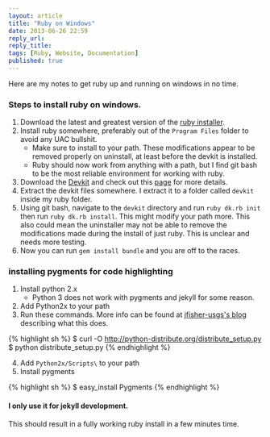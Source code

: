 ```yaml
---
layout: article
title: "Ruby on Windows"
date: 2013-06-26 22:59
reply_url: 
reply_title: 
tags: [Ruby, Website, Documentation]
published: true
---
```

Here are my notes to get ruby up and running on windows in no time.  

### Steps to install ruby on windows.

1. Download the latest and greatest version of the [ruby installer](http://rubyinstaller.org/downloads/).
2. Install ruby somewhere, preferably out of the `Program Files` folder to avoid any UAC bullshit.
	- Make sure to install to your path.  These modifications appear to be removed properly on uninstall, at least before the devkit is installed.
	- Ruby should now work from anything with a path, but I find git bash to be the most reliable environment for working with ruby.
3. Download the [Devkit](http://rubyinstaller.org/downloads/) and check out this [page](https://github.com/oneclick/rubyinstaller/wiki/Development-Kit) for more details.
4. Extract the devkit files somewhere.  I extract it to a folder called `devkit` inside my ruby folder.
5. Using git bash, navigate to the `devkit` directory and run `ruby dk.rb init` then run `ruby dk.rb install`.  This might modify your path more.  This also could mean the uninstaller may not be able to remove the modifications made during the install of just ruby.  This is unclear and needs more testing.
6. Now you can run `gem install bundle` and you are off to the races.

### installing pygments for code highlighting

1. Install python 2.x
	- Python 3 does not work with pygments and jekyll for some reason.
2. Add Python2x to your path
3. Run these commands.  More info can be found at [jfisher-usgs's blog](http://jfisher-usgs.github.io/lessons/2012/05/30/jekyll-build-on-windows/) describing what this does.

{% highlight sh %}
$ curl -O http://python-distribute.org/distribute_setup.py
$ python distribute_setup.py
{% endhighlight %}

4. Add `Python2x/Scripts\` to your path
5. Install pygments

{% highlight sh %}
$ easy_install Pygments
{% endhighlight %}

#### I only use it for jekyll development.

This should result in a fully working ruby install in a few minutes time.	